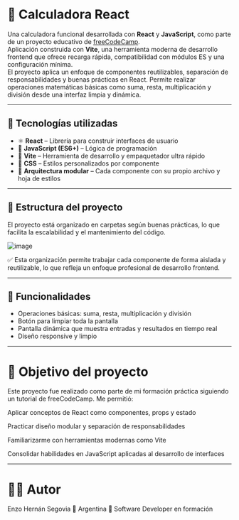 # 🧮 Calculadora React

Una calculadora funcional desarrollada con **React** y **JavaScript**, como parte de un proyecto educativo de [freeCodeCamp](https://www.freecodecamp.org/).  
Aplicación construida con **Vite**, una herramienta moderna de desarrollo frontend que ofrece recarga rápida, compatibilidad con módulos ES y una configuración mínima.  
El proyecto aplica un enfoque de componentes reutilizables, separación de responsabilidades y buenas prácticas en React. Permite realizar operaciones matemáticas básicas como suma, resta, multiplicación y división desde una interfaz limpia y dinámica.

---

## 🚀 Tecnologías utilizadas

- ⚛️ **React** – Librería para construir interfaces de usuario
- 🧠 **JavaScript (ES6+)** – Lógica de programación
- 💨 **Vite** – Herramienta de desarrollo y empaquetador ultra rápido
- 🎨 **CSS** – Estilos personalizados por componente
- 📁 **Arquitectura modular** – Cada componente con su propio archivo y hoja de estilos

---

## 📂 Estructura del proyecto

El proyecto está organizado en carpetas según buenas prácticas, lo que facilita la escalabilidad y el mantenimiento del código.


![image](https://github.com/user-attachments/assets/c1113730-ea78-4065-b0c4-f788720d3b07)


✅ Esta organización permite trabajar cada componente de forma aislada y reutilizable, lo que refleja un enfoque profesional de desarrollo frontend.

---

## 🧠 Funcionalidades

- Operaciones básicas: suma, resta, multiplicación y división
- Botón para limpiar toda la pantalla
- Pantalla dinámica que muestra entradas y resultados en tiempo real
- Diseño responsive y limpio

---


# 🎯 Objetivo del proyecto

Este proyecto fue realizado como parte de mi formación práctica siguiendo un tutorial de freeCodeCamp. Me permitió:

Aplicar conceptos de React como componentes, props y estado

Practicar diseño modular y separación de responsabilidades

Familiarizarme con herramientas modernas como Vite

Consolidar habilidades en JavaScript aplicadas al desarrollo de interfaces

---

# 🧑‍💻 Autor

Enzo Hernán Segovia
📍 Argentina
💼 Software Developer en formación













